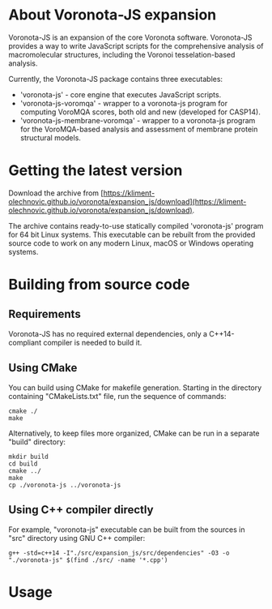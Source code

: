 # About Voronota-JS expansion

Voronota-JS is an expansion of the core Voronota software.
Voronota-JS provides a way to write JavaScript scripts for the comprehensive
analysis of macromolecular structures, including the Voronoi tesselation-based analysis.

Currently, the Voronota-JS package contains three executables:

* 'voronota-js' - core engine that executes JavaScript scripts.
* 'voronota-js-voromqa' - wrapper to a voronota-js program for computing VoroMQA scores, both old and new (developed for CASP14).
* 'voronota-js-membrane-voromqa' - wrapper to a voronota-js program for the VoroMQA-based analysis and assessment of membrane protein structural models.

# Getting the latest version

Download the archive from
[https://kliment-olechnovic.github.io/voronota/expansion_js/download](https://kliment-olechnovic.github.io/voronota/expansion_js/download).

The archive contains ready-to-use statically compiled 'voronota-js' program for
64 bit Linux systems. This executable can be rebuilt from the provided
source code to work on any modern Linux, macOS or Windows operating systems.

# Building from source code

## Requirements

Voronota-JS has no required external dependencies, only
a C++14-compliant compiler is needed to build it.

## Using CMake

You can build using CMake for makefile generation.
Starting in the directory containing "CMakeLists.txt" file,
run the sequence of commands:

    cmake ./
    make

Alternatively, to keep files more organized, CMake can be run in a separate "build" directory:

    mkdir build
    cd build
    cmake ../
    make
    cp ./voronota-js ../voronota-js

## Using C++ compiler directly

For example, "voronota-js" executable can be built from
the sources in "src" directory using GNU C++ compiler:

    g++ -std=c++14 -I"./src/expansion_js/src/dependencies" -O3 -o "./voronota-js" $(find ./src/ -name '*.cpp')

# Usage


    
